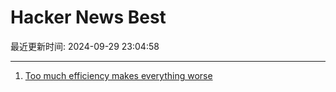 # Hacker News Best

最近更新时间: 2024-09-29 23:04:58

--- 
1. [Too much efficiency makes everything worse](https://sohl-dickstein.github.io/2022/11/06/strong-Goodhart.html) 
